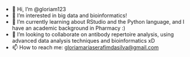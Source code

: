 - 👋 Hi, I’m @gloriam123 
- 👀 I’m interested in big data and bioinformatics!
- 🌱 I’m currently learning about RStudio and the Python language, and I have an academic background in Pharmacy :)
- 💞️ I’m looking to collaborate on antibody repertoire analysis, using advanced data analysis techniques and bioinformatics xD
- 📫 How to reach me: gloriamariaserafimdasilva@gmail.com

<!---
gloriam123/gloriam123 is a ✨ special ✨ repository because its `README.md` (this file) appears on your GitHub profile.
You can click the Preview link to take a look at your changes.
--->
